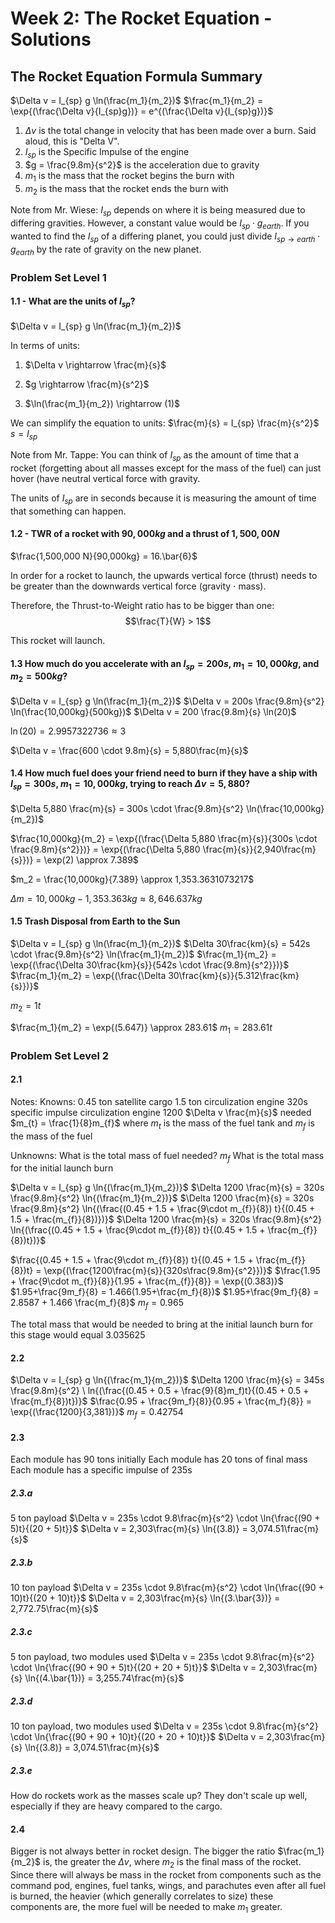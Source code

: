 # Week 2: The Rocket Equation - Solutions

## The Rocket Equation Formula Summary

$\Delta v = I_{sp} g \ln(\frac{m_1}{m_2})$
$\frac{m_1}{m_2} = \exp{(\frac{\Delta v}{I_{sp}g})} = e^{(\frac{\Delta v}{I_{sp}g})}$

1. $\Delta v$ is the total change in velocity that has been made over a burn. Said aloud, this is "Delta V".
2. $I_{sp}$ is the Specific Impulse of the engine
3. $g = \frac{9.8m}{s^2}$ is the acceleration due to gravity
4. $m_1$ is the mass that the rocket begins the burn with
5. $m_2$ is the mass that the rocket ends the burn with

Note from Mr. Wiese: $I_{sp}$ depends on where it is being measured due to differing gravities. However, a constant value would be $I_{sp} \cdot g_{earth}$. If you wanted to find the $I_{sp}$ of a differing planet, you could just divide $I_{sp \rightarrow earth} \cdot g_{earth}$ by the rate of gravity on the new planet.

### Problem Set Level 1

#### 1.1 - What are the units of $I_{sp}$?

$\Delta v = I_{sp} g \ln(\frac{m_1}{m_2})$

In terms of units:

1. $\Delta v \rightarrow \frac{m}{s}$

2. $g \rightarrow \frac{m}{s^2}$

3. $\ln(\frac{m_1}{m_2}) \rightarrow (1)$

We can simplify the equation to units:
$\frac{m}{s} = I_{sp} \frac{m}{s^2}$
$s = I_{sp}$

Note from Mr. Tappe:
You can think of $I_{sp}$ as the amount of time that a rocket (forgetting about all masses except for the mass of the fuel) can just hover  (have neutral vertical force with gravity.

The units of $I_{sp}$ are in seconds because it is measuring the amount of time that something can happen.

#### 1.2 - TWR of a rocket with $90,000kg$ and a thrust of $1,500,00N$

$\frac{1,500,000 N}{90,000kg} = 16.\bar{6}$

In order for a rocket to launch, the upwards vertical force (thrust) needs to be greater than the downwards vertical force (gravity $\cdot$ mass).

Therefore, the Thrust-to-Weight ratio has to be bigger than one: $$\frac{T}{W} > 1$$

This rocket will launch.

#### 1.3 How much do you accelerate with an $I_{sp} = 200s$, $m_1 = 10,000kg$, and $m_2 = 500kg$?

$\Delta v = I_{sp} g \ln(\frac{m_1}{m_2})$
$\Delta v = 200s \frac{9.8m}{s^2} \ln(\frac{10,000kg}{500kg})$
$\Delta v = 200 \frac{9.8m}{s} \ln(20)$

$\ln(20) = 2.9957322736 \approx 3$

$\Delta v = \frac{600 \cdot 9.8m}{s} = 5,880\frac{m}{s}$

#### 1.4 How much fuel does your friend need to burn if they have a ship with $I_{sp} = 300s$, $m_1 = 10,000kg$, trying to reach $\Delta v = 5,880$?

$\Delta 5,880 \frac{m}{s} = 300s \cdot \frac{9.8m}{s^2} \ln(\frac{10,000kg}{m_2})$

$\frac{10,000kg}{m_2} = \exp{(\frac{\Delta 5,880 \frac{m}{s}}{300s \cdot \frac{9.8m}{s^2}})} = \exp{(\frac{\Delta 5,880 \frac{m}{s}}{2,940\frac{m}{s}})} = \exp(2) \approx 7.389$

$m_2 = \frac{10,000kg}{7.389} \approx 1,353.3631073217$

$\Delta m = 10,000kg - 1,353.363kg \approx 8,646.637kg$

#### 1.5 Trash Disposal from Earth to the Sun

$\Delta v = I_{sp} g \ln(\frac{m_1}{m_2})$
$\Delta 30\frac{km}{s} = 542s \cdot \frac{9.8m}{s^2} \ln(\frac{m_1}{m_2})$
$\frac{m_1}{m_2} = \exp{(\frac{\Delta 30\frac{km}{s}}{542s \cdot \frac{9.8m}{s^2}})}$
$\frac{m_1}{m_2} = \exp{(\frac{\Delta 30\frac{km}{s}}{5.312\frac{km}{s}})}$

$m_2 = 1t$

$\frac{m_1}{m_2} = \exp{(5.647)} \approx 283.61$
$m_1 = 283.61t$

### Problem Set Level 2

#### 2.1

Notes:
Knowns:
0.45 ton satellite cargo
1.5 ton circulization engine
320s specific impulse circulization engine
1200 $\Delta v \frac{m}{s}$ needed
$m_{t} = \frac{1}{8}m_{f}$ where $m_t$ is the mass of the fuel tank and $m_f$ is the mass of the fuel

Unknowns:
What is the total mass of fuel needed? $m_{f}$
What is the total mass for the initial launch burn

$\Delta v = I_{sp} g \ln{(\frac{m_1}{m_2})}$
$\Delta 1200 \frac{m}{s} = 320s \frac{9.8m}{s^2} \ln{(\frac{m_1}{m_2})}$
$\Delta 1200 \frac{m}{s} = 320s \frac{9.8m}{s^2} \ln{(\frac{(0.45 + 1.5 + \frac{9\cdot m_{f}}{8}) t}{(0.45 + 1.5 + \frac{m_{f}}{8})})}$
$\Delta 1200 \frac{m}{s} = 320s \frac{9.8m}{s^2} \ln{(\frac{(0.45 + 1.5 + \frac{9\cdot m_{f}}{8}) t}{(0.45 + 1.5 + \frac{m_{f}}{8})t})}$

$\frac{(0.45 + 1.5 + \frac{9\cdot m_{f}}{8}) t}{(0.45 + 1.5 + \frac{m_{f}}{8})t} = \exp{(\frac{1200\frac{m}{s}}{320s\frac{9.8m}{s^2}})}$
$\frac{1.95 + \frac{9\cdot m_{f}}{8}}{1.95 + \frac{m_{f}}{8}} = \exp{(0.383)}$
$1.95+\frac{9m_f}{8} = 1.466(1.95+\frac{m_f}{8})$
$1.95+\frac{9m_f}{8} = 2.8587 + 1.466 \frac{m_f}{8}$
$m_f = 0.965$

The total mass that would be needed to bring at the initial launch burn for this stage would equal $3.035625$

#### 2.2

$\Delta v = I_{sp} g \ln{(\frac{m_1}{m_2})}$
$\Delta 1200 \frac{m}{s} = 345s \frac{9.8m}{s^2} \ ln{(\frac{(0.45 + 0.5 + \frac{9}{8}m_f)t}{(0.45 + 0.5 + \frac{m_f}{8})t})}$
$\frac{0.95 + \frac{9m_f}{8}}{0.95 + \frac{m_f}{8}} = \exp{(\frac{1200}{3,381})}$
$m_f = 0.42754$

#### 2.3

Each module has 90 tons initially
Each module has 20 tons of final mass
Each module has a specific impulse of 235s

##### 2.3.a

5 ton payload
$\Delta v = 235s \cdot 9.8\frac{m}{s^2} \cdot \ln{\frac{(90 + 5)t}{(20 + 5)t}}$
$\Delta v = 2,303\frac{m}{s} \ln{(3.8)} = 3,074.51\frac{m}{s}$

##### 2.3.b

10 ton payload
$\Delta v = 235s \cdot 9.8\frac{m}{s^2} \cdot \ln{\frac{(90 + 10)t}{(20 + 10)t}}$
$\Delta v = 2,303\frac{m}{s} \ln{(3.\bar{3})} = 2,772.75\frac{m}{s}$

##### 2.3.c

5 ton payload, two modules used
$\Delta v = 235s \cdot 9.8\frac{m}{s^2} \cdot \ln{\frac{(90 + 90 + 5)t}{(20 + 20 + 5)t}}$
$\Delta v = 2,303\frac{m}{s} \ln{(4.\bar{1})} = 3,255.74\frac{m}{s}$

##### 2.3.d

10 ton payload, two modules used
$\Delta v = 235s \cdot 9.8\frac{m}{s^2} \cdot \ln{\frac{(90 + 90 + 10)t}{(20 + 20 + 10)t}}$
$\Delta v = 2,303\frac{m}{s} \ln{(3.8)} = 3,074.51\frac{m}{s}$

##### 2.3.e

How do rockets work as the masses scale up?
They don't scale up well, especially if they are heavy compared to the cargo.

#### 2.4

Bigger is not always better in rocket design. The bigger the ratio $\frac{m_1}{m_2}$ is, the greater the $\Delta v$, where $m_2$ is the final mass of the rocket. Since there will always be mass in the rocket from components such as the command pod, engines, fuel tanks, wings, and parachutes even after all fuel is burned, the heavier (which generally correlates to size) these components are, the more fuel will be needed to make $m_1$ greater.

